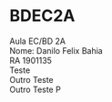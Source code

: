 # BDEC2A
Aula EC/BD 2A<br/>
Nome: Danilo Felix Bahia<br/>
RA 1901135 <br/>
Teste <br/>
Outro Teste<br/>
Outro Teste P <br/>
